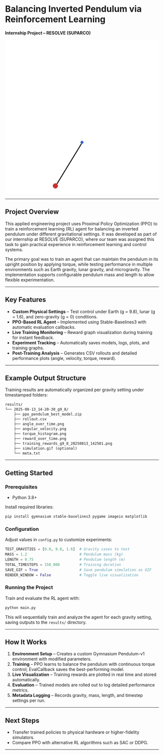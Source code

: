 # Balancing Inverted Pendulum via Reinforcement Learning  
**Internship Project – RESOLVE (SUPARCO)**  

![Pendulum Balancing Demo](results/2025-08-13_20-42-47_g0_0/simulation.gif)

---

## Project Overview  

This applied engineering project uses Proximal Policy Optimization (PPO) to train a reinforcement learning (RL) agent for balancing an inverted pendulum under different gravitational settings. It was developed as part of our internship at RESOLVE (SUPARCO), where our team was assigned this task to gain practical experience in reinforcement learning and control systems.  

The primary goal was to train an agent that can maintain the pendulum in its upright position by applying torque, while testing performance in multiple environments such as Earth gravity, lunar gravity, and microgravity. The implementation supports configurable pendulum mass and length to allow flexible experimentation.  

---

## Key Features  

- **Custom Physical Settings** – Test control under Earth (g = 9.8), lunar (g = 1.6), and zero-gravity (g = 0) conditions.  
- **PPO-Based RL Agent** – Implemented using Stable-Baselines3 with automatic evaluation callbacks.  
- **Live Training Monitoring** – Reward graph visualization during training for instant feedback.  
- **Experiment Tracking** – Automatically saves models, logs, plots, and training graphs.  
- **Post-Training Analysis** – Generates CSV rollouts and detailed performance plots (angle, velocity, torque, reward).  

---

## Example Output Structure  

Training results are automatically organized per gravity setting under timestamped folders:  

```
results/
└── 2025-08-13_14-20-30_g9_8/
    ├── ppo_pendulum_best_model.zip
    ├── rollout.csv
    ├── angle_over_time.png
    ├── angular_velocity.png
    ├── torque_histogram.png
    ├── reward_over_time.png
    ├── training_rewards_g9_8_20250813_142501.png
    ├── simulation.gif (optional)
    └── meta.txt
```

---

## Getting Started  

### Prerequisites  
- Python 3.8+  

Install required libraries:  
```bash
pip install gymnasium stable-baselines3 pygame imageio matplotlib
```

### Configuration  
Adjust values in `config.py` to customize experiments:  
```python
TEST_GRAVITIES = [0.0, 9.8, 1.6]  # Gravity cases to test
MASS = 1.2                        # Pendulum mass (kg)
LENGTH = 0.75                     # Pendulum length (m)
TOTAL_TIMESTEPS = 150_000         # Training duration
SAVE_GIF = True                   # Save pendulum simulation as GIF
RENDER_WINDOW = False             # Toggle live visualization
```

### Running the Project  
Train and evaluate the RL agent with:  
```bash
python main.py
```
This will sequentially train and analyze the agent for each gravity setting, saving outputs to the `results/` directory.

---

## How It Works  

1. **Environment Setup** – Creates a custom Gymnasium Pendulum-v1 environment with modified parameters.  
2. **Training** – PPO learns to balance the pendulum with continuous torque control; EvalCallback saves the best-performing model.  
3. **Live Visualization** – Training rewards are plotted in real time and stored automatically.  
4. **Evaluation** – Trained models are rolled out to log detailed performance metrics.  
5. **Metadata Logging** – Records gravity, mass, length, and timestep settings per run.  

---

## Next Steps  
 
- Transfer trained policies to physical hardware or higher-fidelity simulators.  
- Compare PPO with alternative RL algorithms such as SAC or DDPG.  

---

